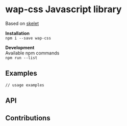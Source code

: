 # wap-css Javascript library

Based on [skelet](https://github.com/opudalo/skelet-example)

**Installation**  
`npm i --save wap-css`

**Development**  
Available npm commands  
`npm run --list`

## Examples

```
// usage examples
```

## API

## Contributions
